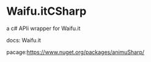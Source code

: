 # Waifu.itCSharp

a c# APIi wrapper for Waifu.it

docs: Waifu.it

pacage:https://www.nuget.org/packages/animuSharp/
